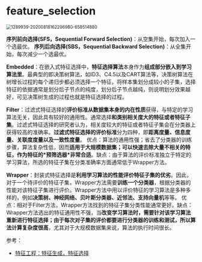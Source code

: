 # feature_selection

<img src=".\img\1289939-20200818162206980-658514880.png" alt="1289939-20200818162206980-658514880" style="zoom:80%;" />

**序列前向选择(SFS，Sequential Forward Selection)**：从空集开始，每次加入一个选最优。
**序列后向选择(SBS，Sequential Backward Selection)**：从全集开始，每次减少一个选最优。



**Embedded**：在嵌入式特征选择中，**特征选择算法**本身作为**组成部分嵌入到学习算法里**。最典型的即决策树算法，如ID3、C4.5以及CART算法等，决策树算法在树增长过程的每个递归步都必须选择一个特征，将样本集划分成较小的子集，选择特征的依据通常是划分后子节点的纯度，划分后子节点越纯，则说明划分效果越好，可见决策树生成的过程也就是特征选择的过程。

**Filter**：过滤式特征选择的**评价标准从数据集本身的内在性质**获得，与特定的学习算法无关，因此具有较好的通用性。通常选择**和类别相关度大的特征或者特征子集**。过滤式特征选择的研究者认为，相关度较大的特征或者特征子集会在分类器上获得较高的准确率。**过滤式特征选择的评价标准**分为四种，即**距离度量、信息度量、关联度度量以及一致性度量**。
优点：算法的通用性强；省去了分类器的训练步骤，算法复杂性低，因而**适用于大规模数据集；可以快速去除大量不相关的特征，作为特征的\*预筛选器\*非常合适**。缺点：由于算法的评价标准独立于特定的学习算法，所选的特征子集在分类准确率方面通常低于Wrapper方法。

**Wrapper**：封装式特征选择是**利用学习算法的性能评价特征子集的优劣**。因此，对于一个待评价的特征子集，Wrapper方法需要**训练一个分类器**，根据分类器的性能对该特征子集进行评价。Wrapper方法中用以评价特征的学习算法是多种多样的，例如**决策树、神经网络、贝叶斯分类器、近邻法、支持向量机**等等。
优点：相对于Filter方法，Wrapper方法找到的特征子集分类性能通常更好。缺点：Wrapper方法选出的特征通用性不强，当**改变学习算法时，需要针对该学习算法重新进行特征选择；由于每次对子集的评价都要进行分类器的训练和测试，所以算法计算复杂度很高**，尤其对于大规模数据集来说，算法的执行时间很长。



参考：

- <a href="https://blog.csdn.net/cymy001/article/details/79169862" target="_blank">特征工程：特征生成，特征选择</a> 

